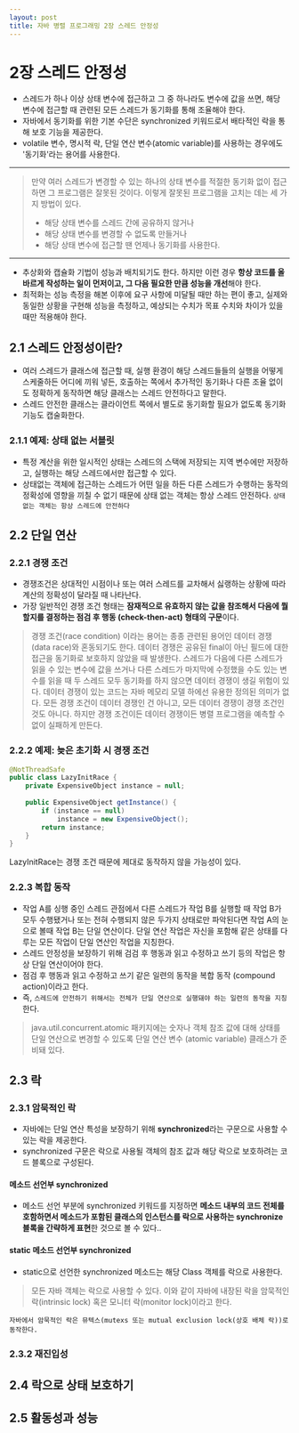 ```yaml
---
layout: post
title: 자바 병렬 프로그래밍 2장 스레드 안정성
---
```


# 2장 스레드 안정성

* 스레드가 하나 이상 상태 변수에 접근하고 그 중 하나라도 변수에 값을 쓰면, 해당 변수에 접근할 때 관련된 모든 스레드가 동기화를 통해 조율해야 한다.
* 자바에서 동기화를 위한 기본 수단은 synchronized 키워드로서 배타적인 락을 통해 보호 기능을 제공한다.
* volatile 변수, 명시적 락, 단일 연산 변수(atomic variable)를 사용하는 경우에도 '동기화'라는 용어를 사용한다.

---
> 만약 여러 스레드가 변경할 수 있는 하나의 상태 변수를 적절한 동기화 없이 접근하면 그 프로그램은 잘못된 것이다.
> 이렇게 잘못된 프로그램을 고치는 데는 세 가지 방법이 있다.
> * 해당 상태 변수를 스레드 간에 공유하지 않거나
> * 해당 상태 변수를 변경할 수 없도록 만들거나
> * 해당 상태 변수에 접근할 땐 언제나 동기화를 사용한다.
---

* 추상화와 캡슐화 기법이 성능과 배치되기도 한다. 하지만 이런 경우 **항상 코드를 올바르게 작성하는 일이 먼저이고, 그 다음 필요한 만큼 성능을 개선**해야 한다.
* 최적화는 성능 측정을 해본 이후에 요구 사항에 미달될 때만 하는 편이 좋고, 실제와 동일한 상황을 구현해 성능을 측정하고, 예상되는 수치가 목표 수치와 차이가 있을 때만 적용해야 한다.

## 2.1 스레드 안정성이란?

* 여러 스레드가 클래스에 접근할 때, 실행 환경이 해당 스레드들들의 실행을 어떻게 스케줄하든 어디에 끼워 넣든, 호출하는 쪽에서 추가적인 동기화나 다른 조율 없이도 정확하게 동작하면 해당 클래스는 스레드 안전하다고 말한다.
* 스레드 안전한 클래스는 클라이언트 쪽에서 별도로 동기화할 필요가 없도록 동기화 기능도 캡술화한다.

### 2.1.1 예제: 상태 없는 서블릿

* 특정 계산을 위한 일시적인 상태는 스레드의 스택에 저장되는 지역 변수에만 저장하고, 실행하는 해당 스레드에서만 접근할 수 있다. 
* 상태없는 객체에 접근하는 스레드가 어떤 일을 하든 다른 스레드가 수행하는 동작의 정확성에 영향을 끼칠 수 없기 때문에 상태 없는 객체는 항상 스레드 안전하다.
`상태 없는 객체는 항상 스레드에 안전하다`

## 2.2 단일 연산

### 2.2.1 경쟁 조건
* 경쟁조건은 상대적인 시점이나 또는 여러 스레드를 교차해서 싫랭하는 상황에 따라 계산의 정확성이 달라질 때 나타난다.
* 가장 일반적인 경쟁 조건 형태는 **잠재적으로 유효하지 않는 값을 참조해서 다음에 뭘 할지를 결정하는 점검 후 행동 (check-then-act) 형태의 구문**이다.

> 경쟁 조건(race condition) 이라는 용어는 종종 관련된 용어인 데이터 경쟁(data race)와 혼동되기도 한다. 데이터 경쟁은 공유된 final이 아닌 필드에 대한 접근을 동기화로 보호하지 않았을 때 발생한다. 스레드가 다음에 다른 스레드가 읽을 수 있는 변수에 값을 쓰거나 다른 스레드가 마지막에 수정했을 수도 있는 변수를 읽을 때 두 스레드 모두 동기화를 하지 않으면 데이터 경쟁이 생길 위험이 있다. 데이터 경쟁이 있는 코드는 자바 메모리 모델 하에선 유용한 정의된 의미가 없다. 모든 경쟁 조건이 데이터 경쟁인 건 아니고, 모든 데이터 경쟁이 경쟁 조건인 것도 아니다. 하지만 경쟁 조건이든 데이터 경쟁이든 병렬 프로그램을 예측할 수 없이 실패하게 만든다. 

### 2.2.2 예제: 늦은 초기화 시 경쟁 조건

```java
@NotThreadSafe
public class LazyInitRace {
    private ExpensiveObject instance = null;
    
    public ExpensiveObject getInstance() {
        if (instance == null) 
            instance = new ExpensiveObject();
        return instance;
    }
}
```

LazyInitRace는 경쟁 조건 때문에 제대로 동작하지 않을 가능성이 있다.

### 2.2.3 복합 동작

* 작업 A를 싱행 중인 스레드 관점에서 다른 스레드가 작업 B를 실행할 때 작업 B가 모두 수행됐거나 또는 전혀 수행되지 않은 두가지 상태로만 파악된다면 작업 A의 눈으로 볼때 작업  B는 단일 연산이다. 단일 연산 작업은 자신을 포함해 같은 상태를 다루는 모든 작업이 단일 연산인 작업을 지칭한다.
* 스레드 안정성을 보장하기 위해 검검 후 행동과 읽고 수정하고 쓰기 등의 작업은 항상 단일 연산이어야 한다.
* 점검 후 행동과 읽고 수정하고 쓰기 같은 일련의 동작을 복합 동작 (compound action)이라고 한다.
* 즉, `스레드에 안전하기 위해서는 전체가 단일 연산으로 실행돼야 하는 일련의 동작을 지칭`한다.

> java.util.concurrent.atomic 패키지에는 숫자나 객체 참조 값에 대해 상태를 단일 연산으로 변경할 수 있도록 단일 연산 변수 (atomic variable) 클래스가 준비돼 있다.

## 2.3 락

### 2.3.1 암묵적인 락

* 자바에는 단일 연산 특성을 보장하기 위해 **synchronized**라는 구문으로 사용할 수 있는 락을 제공한다.
* synchronized 구문은 락으로 사용될 객체의 참조 값과 해당 락으로 보호하려는 코드 블록으로 구성된다.

#### 메소드 선언부 synchronized
* 메소드 선언 부분에 synchronized 키워드를 지정하면 **메소드 내부의 코드 전체를 호함하면서 메소드가 포함된 클래스의 인스턴스를 락으로 사용하는 synchronize 블록을 간략하게 표현**한 것으로 볼 수 있다..

#### static 메소드 선언부 synchronized
* static으로 선언한 synchronized 메소드는 해당 Class 객체를 락으로 사용한다.

> 모든 자바 객체는 락으로 사용할 수 있다.
> 이와 같이 자바에 내장된 락을 암묵적인 락(intrinsic lock) 혹은  모니터 락(monitor lock)이라고 한다.

`자바에서 암묵적인 락은 뮤텍스(mutexs 또는 mutual exclusion lock(상호 배체 락))로 동작한다.`

### 2.3.2 재진입성



## 2.4 락으로 상태 보호하기

## 2.5 활동성과 성능
